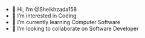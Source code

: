 - 👋 Hi, I’m @Sheikhzada158
- 👀 I’m interested in Coding.
- 🌱 I’m currently learning Computer Software 
- 💞️ I’m looking to collaborate on Software Developer

<!---
Sheikhzada158/Sheikhzada158 is a ✨ special ✨ repository because its `README.md` (this file) appears on your GitHub profile.
You can click the Preview link to take a look at your changes.
--->
